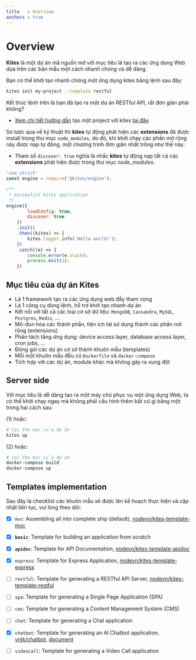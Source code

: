 ```yaml
---
title   : Overview
anchors : true
---
```


# Overview

**Kites** là một dự án mã nguồn mở với mục tiêu là tạo ra các ứng dụng Web dựa trên các bản mẫu một cách nhanh chóng và dễ dàng.

Bạn có thể khởi tạo nhanh chóng một ứng dụng kites bằng lệnh sau đây:

```bash
kites init my-project --template restful
```

Kết thúc lệnh trên là bạn đã tạo ra một dự án RESTful API, rất đơn giản phải không?

* [Xem chi tiết hướng dẫn](/documentation/guide/) tạo một project với kites [tại đây](/documentation/guide/).

Sơ lược qua về kỹ thuật thì **kites** tự động phát hiện các **extensions** đã được install trong thư mục `node_modules`, do đó, khi khởi chạy các phần mở rộng này được nạp tự động, một chương trình đơn giản nhất trông như thế này:

* Tham số `discover: true` nghĩa là nhắc **kites** tự động nạp tất cả các **extensions** phát hiện được trong thư mục *node_modules*.

```js
'use strict'
const engine = require('@kites/engine');

/**
 * minimalist kites application
 */
engine({
        loadConfig: true,
        discover: true
    })
    .init()
    .then((kites) => {
        kites.logger.info('Hello world!');
    })
    .catch((e) => {
        console.error(e.stack);
        process.exit(1);
    })
```

## Mục tiêu của dự án Kites

* Là 1 framework tạo ra các ứng dụng web đầy tham vọng
* Là 1 công cụ dòng lệnh, hỗ trợ khởi tạo nhanh dự án
* Kết nối với tất cả các loại cơ sở dữ liệu: `MongoDB`, `Cassandra`, `MySQL`, `Postgres`, `Redis`, ...
* Mô-đun hóa các thành phần, tiện ích tái sử dụng thành các phần mở rộng (extensions)
* Phân tách tầng ứng dụng: device access layer, database access layer, cron jobs, ...
* Đóng gói các dự án cơ sở thành khuôn mẫu (templates)
* Mỗi một khuôn mẫu đều có `Dockerfile` và `docker-compose`
* Tích hợp với các dự án, module khác mà không gây ra xung đột


## Server side

Với mục tiêu là dễ dàng tạo ra một máy chủ phục vụ một ứng dụng Web, ta có thể khởi chạy ngay mà không phải cấu hình thêm bất cứ gì bằng một trong hai cách sau:

(1) hoặc:

```bash
# tại thư mục của dự án
kites up
```

(2) hoặc:

```bash
# tại thư mục của dự án
docker-compose build
docker-compose up
```

## Templates implementation

Sau đây là checklist các khuôn mẫu sẽ được lên kế hoạch thực hiện và cập nhật liên tục, vui lòng theo dõi:

* [x] `mvc`: Assembling all into complete ship (default), [nodevn/kites-template-mvc](https://github.com/vunb/kites-template-mvc)
* [x] **`basic`**: Template for building an application from scratch
* [x] **`apidoc`**: Template for API Documentation, [nodevn/kites-template-apidoc](https://github.com/nodevn/kites-template-apidoc)
* [x] `express`: Template for Express Application, [nodevn/kites-template-express](https://github.com/vunb/kites-template-express)
* [ ] `restful`: Template for generating a RESTful API Server, [nodevn/kites-template-restful](https://github.com/vunb/kites-template-restful)
* [ ] `spa`: Template for generating a Single Page Application (SPA)
* [ ] `cms`: Template for generating a Content Management System (CMS)
* [ ] `chat`: Template for generating a Chat application
* [x] `chatbot`: Template for generating an AI Chatbot application, [vntk/chatbot](https://github.com/vntk/chatbot), [document](https://github.com/vntk/chatbot)
* [ ] `videocall`: Template for generating a Video Call application

